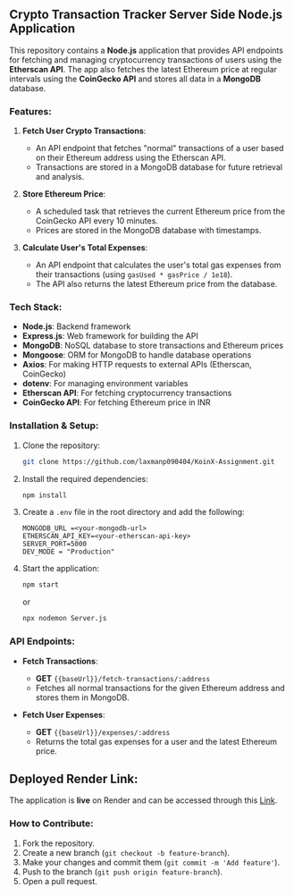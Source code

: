 
## **Crypto Transaction Tracker Server Side Node.js Application**

This repository contains a **Node.js** application that provides API endpoints for fetching and managing cryptocurrency transactions of users using the **Etherscan API**. The app also fetches the latest Ethereum price at regular intervals using the **CoinGecko API** and stores all data in a **MongoDB** database.

### **Features:**

1. **Fetch User Crypto Transactions**:
   - An API endpoint that fetches "normal" transactions of a user based on their Ethereum address using the Etherscan API.
   - Transactions are stored in a MongoDB database for future retrieval and analysis.

2. **Store Ethereum Price**:
   - A scheduled task that retrieves the current Ethereum price from the CoinGecko API every 10 minutes.
   - Prices are stored in the MongoDB database with timestamps.

3. **Calculate User's Total Expenses**:
   - An API endpoint that calculates the user's total gas expenses from their transactions (using `gasUsed * gasPrice / 1e18`).
   - The API also returns the latest Ethereum price from the database.

### **Tech Stack:**
- **Node.js**: Backend framework
- **Express.js**: Web framework for building the API
- **MongoDB**: NoSQL database to store transactions and Ethereum prices
- **Mongoose**: ORM for MongoDB to handle database operations
- **Axios**: For making HTTP requests to external APIs (Etherscan, CoinGecko)
- **dotenv**: For managing environment variables
- **Etherscan API**: For fetching cryptocurrency transactions
- **CoinGecko API**: For fetching Ethereum price in INR

### **Installation & Setup:**

1. Clone the repository:
   ```bash
   git clone https://github.com/laxmanp090404/KoinX-Assignment.git
   ```

2. Install the required dependencies:
   ```bash
   npm install
   ```

3. Create a `.env` file in the root directory and add the following:
   ```
   MONGODB_URL =<your-mongodb-url>
   ETHERSCAN_API_KEY=<your-etherscan-api-key>
   SERVER_PORT=5000
   DEV_MODE = "Production"
   ```

4. Start the application:
   ```bash
   npm start
   ```
   or
      ```bash
   npx nodemon Server.js
   ```

### **API Endpoints:**

- **Fetch Transactions**:
  - **GET** `{{baseUrl}}/fetch-transactions/:address`
  - Fetches all normal transactions for the given Ethereum address and stores them in MongoDB.

- **Fetch User Expenses**:
  - **GET** `{{baseUrl}}/expenses/:address`
  - Returns the total gas expenses for a user and the latest Ethereum price.
## Deployed Render Link:
The application is **live** on Render and can be accessed through this [Link](https://koinx-assignment-qgl7.onrender.com/).

### **How to Contribute:**
1. Fork the repository.
2. Create a new branch (`git checkout -b feature-branch`).
3. Make your changes and commit them (`git commit -m 'Add feature'`).
4. Push to the branch (`git push origin feature-branch`).
5. Open a pull request.

